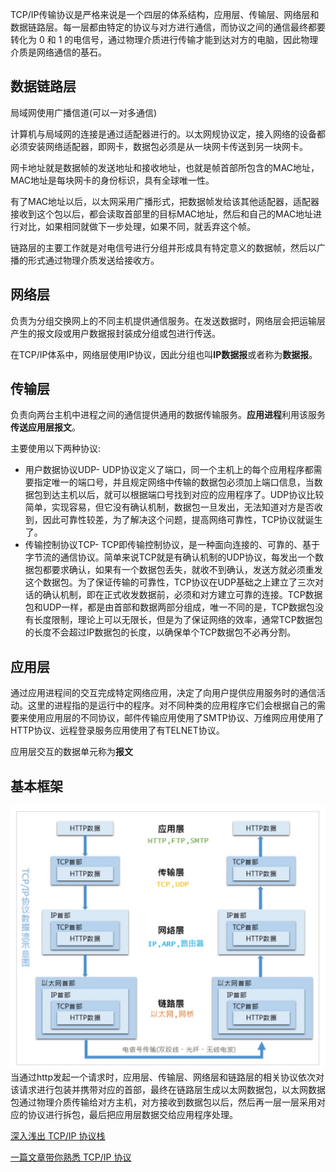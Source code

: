 TCP/IP传输协议是严格来说是一个四层的体系结构，应用层、传输层、网络层和数据链路层。每一层都由特定的协议与对方进行通信，而协议之间的通信最终都要转化为 0 和 1 的电信号，通过物理介质进行传输才能到达对方的电脑，因此物理介质是网络通信的基石。

## 数据链路层
局域网使用广播信道(可以一对多通信)

计算机与局域网的连接是通过适配器进行的。以太网规协议定，接入网络的设备都必须安装网络适配器，即网卡，数据包必须是从一块网卡传送到另一块网卡。

网卡地址就是数据帧的发送地址和接收地址，也就是帧首部所包含的MAC地址，MAC地址是每块网卡的身份标识，具有全球唯一性。

有了MAC地址以后，以太网采用广播形式，把数据帧发给该其他适配器，适配器接收到这个包以后，都会读取首部里的目标MAC地址，然后和自己的MAC地址进行对比，如果相同就做下一步处理，如果不同，就丢弃这个帧。

链路层的主要工作就是对电信号进行分组并形成具有特定意义的数据帧，然后以广播的形式通过物理介质发送给接收方。

## 网络层
负责为分组交换网上的不同主机提供通信服务。在发送数据时，网络层会把运输层产生的报文段或用户数据报封装成分组或包进行传送。

在TCP/IP体系中，网络层使用IP协议，因此分组也叫**IP数据报**或者称为**数据报**。

## 传输层
负责向两台主机中进程之间的通信提供通用的数据传输服务。**应用进程**利用该服务**传送应用层报文**。

主要使用以下两种协议:
* 用户数据协议UDP- UDP协议定义了端口，同一个主机上的每个应用程序都需要指定唯一的端口号，并且规定网络中传输的数据包必须加上端口信息，当数据包到达主机以后，就可以根据端口号找到对应的应用程序了。UDP协议比较简单，实现容易，但它没有确认机制，数据包一旦发出，无法知道对方是否收到，因此可靠性较差，为了解决这个问题，提高网络可靠性，TCP协议就诞生了。
* 传输控制协议TCP- TCP即传输控制协议，是一种面向连接的、可靠的、基于字节流的通信协议。简单来说TCP就是有确认机制的UDP协议，每发出一个数据包都要求确认，如果有一个数据包丢失，就收不到确认，发送方就必须重发这个数据包。为了保证传输的可靠性，TCP协议在UDP基础之上建立了三次对话的确认机制，即在正式收发数据前，必须和对方建立可靠的连接。TCP数据包和UDP一样，都是由首部和数据两部分组成，唯一不同的是，TCP数据包没有长度限制，理论上可以无限长，但是为了保证网络的效率，通常TCP数据包的长度不会超过IP数据包的长度，以确保单个TCP数据包不必再分割。

## 应用层
通过应用进程间的交互完成特定网络应用，决定了向用户提供应用服务时的通信活动。这里的进程指的是运行中的程序。对不同种类的应用程序它们会根据自己的需要来使用应用层的不同协议，邮件传输应用使用了SMTP协议、万维网应用使用了HTTP协议、远程登录服务应用使用了有TELNET协议。

应用层交互的数据单元称为**报文**

## 基本框架
![](https://github.com/wangyuanfen/study-notes/blob/master/image/1567220295773.jpg?raw=true)
当通过http发起一个请求时，应用层、传输层、网络层和链路层的相关协议依次对该请求进行包装并携带对应的首部，最终在链路层生成以太网数据包，以太网数据包通过物理介质传输给对方主机，对方接收到数据包以后，然后再一层一层采用对应的协议进行拆包，最后把应用层数据交给应用程序处理。

[深入浅出 TCP/IP 协议栈](https://www.cnblogs.com/onepixel/p/7092302.html)

[一篇文章带你熟悉 TCP/IP 协议](https://juejin.im/post/5a069b6d51882509e5432656)
